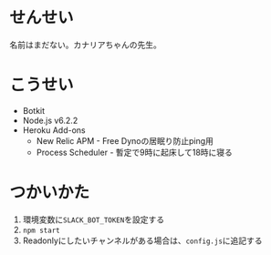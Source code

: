 # せんせい

名前はまだない。カナリアちゃんの先生。

# こうせい

- Botkit
- Node.js v6.2.2
- Heroku Add-ons
  - New Relic APM - Free Dynoの居眠り防止ping用
  - Process Scheduler - 暫定で9時に起床して18時に寝る

# つかいかた

1. 環境変数に`SLACK_BOT_TOKEN`を設定する
1. `npm start`
1. Readonlyにしたいチャンネルがある場合は、`config.js`に追記する
